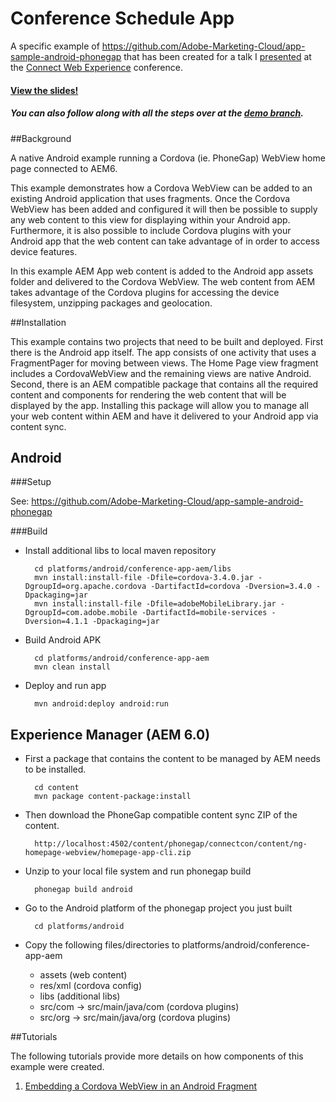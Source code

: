 Conference Schedule App
===========

A specific example of <https://github.com/Adobe-Marketing-Cloud/app-sample-android-phonegap> that has been created for a
talk I [presented](http://me.planetrumsey.ca/assets/aem-apps-in-native) at the [Connect Web Experience](http://www.connectcon.ch/2014/en.html) conference.

#### [View the slides!](http://me.planetrumsey.ca/assets/aem-apps-in-native)

##### You can also follow along with all the steps over at the [demo branch](https://github.com/arumsey/android-managed-content/tree/step-0).

##Background

A native Android example running a Cordova (ie. PhoneGap) WebView home page connected to AEM6.

This example demonstrates how a Cordova WebView can be added to an existing Android application that uses fragments.  Once the Cordova WebView
has been added and configured it will then be possible to supply any web content to this view for displaying within your Android app.  Furthermore,
it is also possible to include Cordova plugins with your Android app that the web content can take advantage of in order to access device features.

In this example AEM App web content is added to the Android app assets folder and delivered to the Cordova WebView.  The web content from AEM takes
advantage of the Cordova plugins for accessing the device filesystem, unzipping packages and geolocation.

##Installation

This example contains two projects that need to be built and deployed.  First there is the Android app itself.  The app
consists of one activity that uses a FragmentPager for moving between views.  The Home Page view fragment includes a CordovaWebView and
the remaining views are native Android.  Second, there is an AEM compatible package that contains all the required content and components for
rendering the web content that will be displayed by the app.  Installing this package will allow you to manage all your web content within AEM
and have it delivered to your Android app via content sync.

Android
----

###Setup

See: <https://github.com/Adobe-Marketing-Cloud/app-sample-android-phonegap>

###Build

* Install additional libs to local maven repository

        cd platforms/android/conference-app-aem/libs
        mvn install:install-file -Dfile=cordova-3.4.0.jar -DgroupId=org.apache.cordova -DartifactId=cordova -Dversion=3.4.0 -Dpackaging=jar
        mvn install:install-file -Dfile=adobeMobileLibrary.jar -DgroupId=com.adobe.mobile -DartifactId=mobile-services -Dversion=4.1.1 -Dpackaging=jar

* Build Android APK

        cd platforms/android/conference-app-aem
        mvn clean install

* Deploy and run app

        mvn android:deploy android:run


Experience Manager (AEM 6.0)
----

* First a package that contains the content to be managed by AEM needs to be installed.

        cd content
        mvn package content-package:install

* Then download the PhoneGap compatible content sync ZIP of the content.

        http://localhost:4502/content/phonegap/connectcon/content/ng-homepage-webview/homepage-app-cli.zip

* Unzip to your local file system and run phonegap build

        phonegap build android

* Go to the Android platform of the phonegap project you just built

        cd platforms/android

* Copy the following files/directories to platforms/android/conference-app-aem
    * assets (web content)
    * res/xml (cordova config)
    * libs (additional libs)
    * src/com -> src/main/java/com (cordova plugins)
    * src/org -> src/main/java/org (cordova plugins)

##Tutorials

The following tutorials provide more details on how components of this example were created.

1. [Embedding a Cordova WebView in an Android Fragment](https://github.com/Adobe-Marketing-Cloud/app-sample-android-phonegap/wiki/Embed-Webview-in-Android-Fragment)
